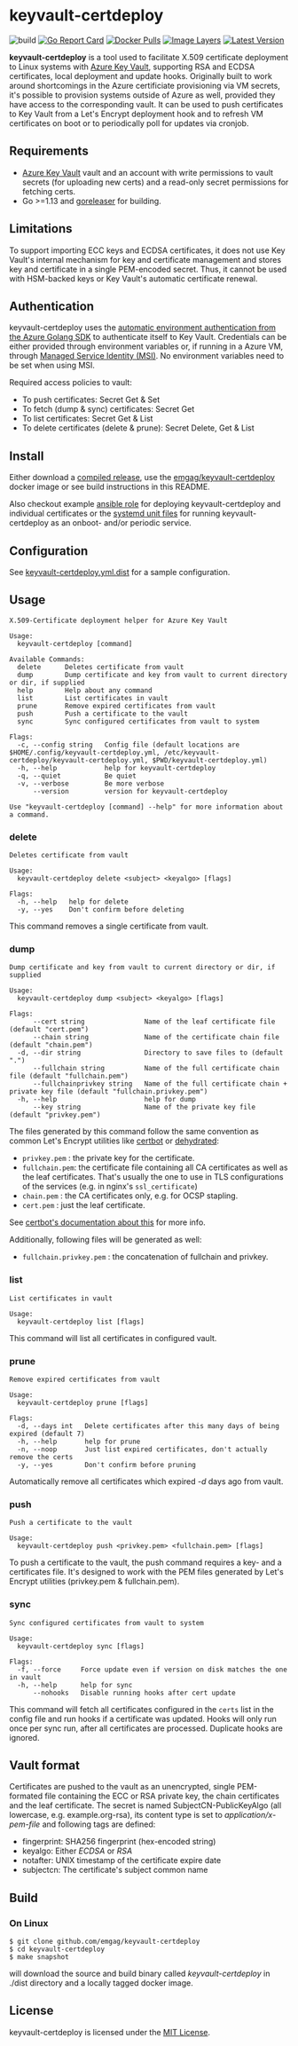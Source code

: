# keyvault-certdeploy

![build](https://github.com/emgag/keyvault-certdeploy/workflows/build/badge.svg)
[![Go Report Card](https://goreportcard.com/badge/github.com/emgag/keyvault-certdeploy)](https://goreportcard.com/report/github.com/emgag/keyvault-certdeploy)
[![Docker Pulls](https://img.shields.io/docker/pulls/emgag/keyvault-certdeploy.svg)](https://hub.docker.com/r/emgag/keyvault-certdeploy)
[![Image Layers](https://images.microbadger.com/badges/image/emgag/keyvault-certdeploy.svg)](https://microbadger.com/images/emgag/keyvault-certdeploy "Get your own image badge on microbadger.com")
[![Latest Version](https://images.microbadger.com/badges/version/emgag/keyvault-certdeploy.svg)](https://microbadger.com/images/emgag/keyvault-certdeploy "Get your own version badge on microbadger.com")


**keyvault-certdeploy** is a tool used to facilitate X.509 certificate deployment to Linux systems with [Azure Key Vault](https://azure.microsoft.com/en-us/services/key-vault/), supporting RSA and ECDSA certificates, local deployment and update hooks. Originally built to work around shortcomings in the Azure certificiate provisioning via VM secrets, it's possible to provision systems outside of Azure as well, provided they have access to the corresponding vault. It can be used to push certificates to Key Vault from a Let's Encrypt deployment hook and to refresh VM certificates on boot or to periodically poll for updates via cronjob.

## Requirements

* [Azure Key Vault](https://azure.microsoft.com/en-us/services/key-vault) vault and an account with write permissions to vault secrets (for uploading new certs) and a read-only secret permissions for fetching certs. 
* Go >=1.13 and [goreleaser](https://goreleaser.com/) for building.  

## Limitations

To support importing ECC keys and ECDSA certificates, it does not use Key Vault's internal mechanism for key and certificate management and stores key and certificate in a single PEM-encoded secret. Thus, it cannot be used with HSM-backed keys or Key Vault's automatic certificate renewal.

## Authentication

keyvault-certdeploy uses the [automatic environment authentication from the Azure Golang SDK](https://docs.microsoft.com/en-us/go/azure/azure-sdk-go-authorization#use-environment-based-authentication) to authenticate itself to Key Vault. Credentials can be either provided through environment variables or, if running in a Azure VM, through [Managed Service Identity (MSI)](https://docs.microsoft.com/en-us/azure/active-directory/managed-service-identity/overview). No environment variables need to be set when using MSI.

Required access policies to vault:
* To push certificates: Secret Get & Set
* To fetch (dump & sync) certificates: Secret Get
* To list certificates: Secret Get & List
* To delete certificates (delete & prune): Secret Delete, Get & List 

## Install 

Either download a [compiled release](https://github.com/emgag/keyvault-certdeploy/releases), use the [emgag/keyvault-certdeploy](https://hub.docker.com/r/emgag/keyvault-certdeploy) docker image or see build instructions in this README.

Also checkout example [ansible role](https://github.com/emgag/keyvault-certdeploy/tree/master/examples/ansible) for deploying keyvault-certdeploy and individual certificates or the [systemd unit files](https://github.com/emgag/keyvault-certdeploy/tree/master/examples/systemd) for running keyvault-certdeploy as an onboot- and/or periodic service.

## Configuration

See [keyvault-certdeploy.yml.dist](keyvault-certdeploy.yml.dist) for a sample configuration. 

## Usage

```
X.509-Certificate deployment helper for Azure Key Vault

Usage:
  keyvault-certdeploy [command]

Available Commands:
  delete      Deletes certificate from vault
  dump        Dump certificate and key from vault to current directory or dir, if supplied
  help        Help about any command
  list        List certificates in vault
  prune       Remove expired certificates from vault
  push        Push a certificate to the vault
  sync        Sync configured certificates from vault to system

Flags:
  -c, --config string   Config file (default locations are $HOME/.config/keyvault-certdeploy.yml, /etc/keyvault-certdeploy/keyvault-certdeploy.yml, $PWD/keyvault-certdeploy.yml)
  -h, --help            help for keyvault-certdeploy
  -q, --quiet           Be quiet
  -v, --verbose         Be more verbose
      --version         version for keyvault-certdeploy

Use "keyvault-certdeploy [command] --help" for more information about a command.
```

### delete

```
Deletes certificate from vault

Usage:
  keyvault-certdeploy delete <subject> <keyalgo> [flags]

Flags:
  -h, --help   help for delete
  -y, --yes    Don't confirm before deleting
```

This command removes a single certificate from vault. 

### dump

```
Dump certificate and key from vault to current directory or dir, if supplied

Usage:
  keyvault-certdeploy dump <subject> <keyalgo> [flags]

Flags:
      --cert string               Name of the leaf certificate file (default "cert.pem")
      --chain string              Name of the certificate chain file (default "chain.pem")
  -d, --dir string                Directory to save files to (default ".")
      --fullchain string          Name of the full certificate chain file (default "fullchain.pem")
      --fullchainprivkey string   Name of the full certificate chain + private key file (default "fullchain.privkey.pem")
  -h, --help                      help for dump
      --key string                Name of the private key file (default "privkey.pem")
```

The files generated by this command follow the same convention as common Let's Encrypt utilities like [certbot](https://github.com/certbot/certbot) or [dehydrated](https://github.com/lukas2511/dehydrated):

* `privkey.pem`  : the private key for the certificate.
* `fullchain.pem`: the certificate file containing all CA certificates as well as the leaf certificates. That's usually the one to use in TLS configurations of the services (e.g. in nginx's `ssl_certificate`)
* `chain.pem`    : the CA certificates only, e.g. for OCSP stapling.
* `cert.pem`     : just the leaf certificate. 

See [certbot's documentation about this](https://certbot.eff.org/docs/using.html#where-are-my-certificates) for more info.

Additionally, following files will be generated as well:
* `fullchain.privkey.pem` : the concatenation of fullchain and privkey.

### list

```
List certificates in vault

Usage:
  keyvault-certdeploy list [flags]
```

This command will list all certificates in configured vault.

### prune

```
Remove expired certificates from vault

Usage:
  keyvault-certdeploy prune [flags]

Flags:
  -d, --days int   Delete certificates after this many days of being expired (default 7)
  -h, --help       help for prune
  -n, --noop       Just list expired certificates, don't actually remove the certs
  -y, --yes        Don't confirm before pruning
```

Automatically remove all certificates which expired _-d_ days ago from vault.  

### push

```
Push a certificate to the vault

Usage:
  keyvault-certdeploy push <privkey.pem> <fullchain.pem> [flags]
```

To push a certificate to the vault, the push command requires a key- and a certificates file. It's designed to work with the PEM files generated by Let's Encrypt utilities (privkey.pem & fullchain.pem).

### sync

```
Sync configured certificates from vault to system

Usage:
  keyvault-certdeploy sync [flags]

Flags:
  -f, --force     Force update even if version on disk matches the one in vault
  -h, --help      help for sync
      --nohooks   Disable running hooks after cert update
```

This command will fetch all certificates configured in the `certs` list in the config file and run hooks if a certificate was updated. Hooks will only run once per sync run, after all certificates are processed. Duplicate hooks are ignored.

## Vault format

Certificates are pushed to the vault as an unencrypted, single PEM-formated file containing the ECC or RSA private key, the chain certificates and the leaf certificate. The secret is named SubjectCN-PublicKeyAlgo (all lowercase, e.g. example.org-rsa), its content type is set to _application/x-pem-file_ and following tags are defined:

* fingerprint: SHA256 fingerprint (hex-encoded string)
* keyalgo: Either _ECDSA_ or _RSA_
* notafter: UNIX timestamp of the certificate expire date
* subjectcn: The certificate's subject common name


## Build

### On Linux

```
$ git clone github.com/emgag/keyvault-certdeploy
$ cd keyvault-certdeploy
$ make snapshot
```

will download the source and build binary called _keyvault-certdeploy_ in ./dist directory and a locally tagged docker image.

## License

keyvault-certdeploy is licensed under the [MIT License](http://opensource.org/licenses/MIT).
